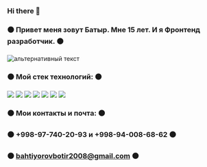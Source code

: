 ### Hi there 👋
### ⚫️ Привет меня зовут Батыр. Мне 15 лет. И я Фронтенд разработчик. ⚫️

<img src="https://kartinkin.net/uploads/posts/2021-07/1626141491_10-kartinkin-com-p-anime-pro-khakerov-i-programmistov-anime-k-10.jpg" alt="альтернативный текст">


### ⚫️ Мой стек технологий: ⚫️
<img src="https://img.shields.io/badge/Html-black?style=for-the-badge&logo=html5&logoColor=red"/>
<img src="https://img.shields.io/badge/Css-black?style=for-the-badge&logo=css3&logoColor=1572B6"/>
<img src="https://img.shields.io/badge/Sass-black?style=for-the-badge&logo=sass&logoColor=CC6699"/>
<img src="https://img.shields.io/badge/Tailwind-black?style=for-the-badge&logo=tailwindcss&logoColor=06B6D4"/>
<img src="https://img.shields.io/badge/Bootstrap-black?style=for-the-badge&logo=bootstrap&logoColor=7952B3"/>
<img src="https://img.shields.io/badge/JavaScript-black?style=for-the-badge&logo=javascript&logoColor=yellow"/>
<img src="https://img.shields.io/badge/GitHub-black?style=for-the-badge&logo=github&logoColor=black"/>


### ⚫️ Мои контакты и почта: ⚫️
### ⚫️ +998-97-740-20-93 и +998-94-008-68-62 ⚫️
### ⚫️ bahtiyorovbotir2008@gmail.com ⚫️
